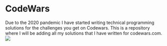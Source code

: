 # CodeWars

Due to the 2020 pandemic I have started writing technical programming solutions for the challenges you get on Codewars. This is a repository where I will be adding all my solutions that I have written for codewars.com.
![](https://www.codewars.com/users/Werner%20van%20der%20Heever/badges/large)
